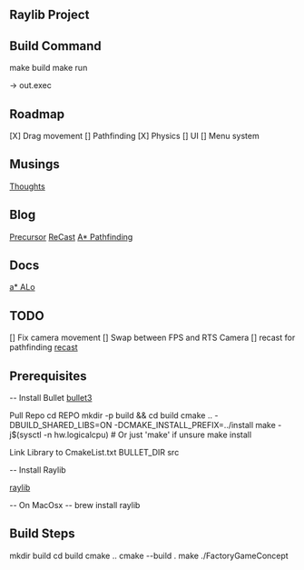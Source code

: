 ## Raylib Project


## Build Command

make build
make run


 -> out.exec


## Roadmap

[X] Drag movement
[] Pathfinding
[X] Physics
[] UI
[] Menu system


## Musings
[Thoughts](Thoughts.md)

## Blog 
[Precursor](blog/001.md)
[ReCast](blog/002.md)
[A* Pathfinding](blog/003.md)

## Docs 
[a* ALo](src/Common/pathfinding/a_*.MD)

## TODO

[] Fix camera movement
[] Swap between FPS and RTS Camera
[] recast for pathfinding [recast](https://github.com/recastnavigation/recastnavigation/blob/main/Docs/_99_Roadmap.md)


## Prerequisites

-- Install Bullet 
[bullet3](https://github.com/bulletphysics/bullet3)

Pull Repo
cd REPO
mkdir -p build && cd build
cmake .. -DBUILD_SHARED_LIBS=ON -DCMAKE_INSTALL_PREFIX=../install
make -j$(sysctl -n hw.logicalcpu)  # Or just 'make' if unsure
make install

Link Library to CmakeList.txt BULLET_DIR src

-- Install Raylib 

[raylib](https://www.raylib.com/)

 -- On MacOsx --
brew install raylib

## Build Steps

mkdir build
cd build
cmake ..
cmake --build .
make
./FactoryGameConcept 